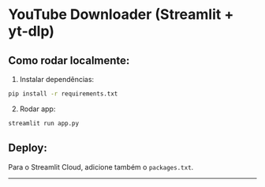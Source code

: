 # YouTube Downloader (Streamlit + yt-dlp)

## Como rodar localmente:
1. Instalar dependências:
```bash
pip install -r requirements.txt
```

2. Rodar app:
```bash
streamlit run app.py
```

## Deploy:
Para o Streamlit Cloud, adicione também o `packages.txt`.

---
